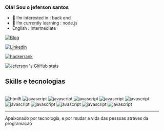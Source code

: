 ### Olá! Sou o jeferson santos

- 👀 I’m interested in : back end
- 🌱 I’m currently learning : node.js
- English : Intermediate

[![Blog](https://img.shields.io/badge/MeuBlogProjeto-298D46?style=for-the-badge&logo=geeksforgeeks&logoColor=white)]()

[![Linkedin](https://img.shields.io/badge/LinkedIn-0077B5?style=for-the-badge&logo=linkedin&logoColor=white)](https://www.linkedin.com/in/jeferson-rouue-3699a7302/)

[![hackerrank](https://img.shields.io/badge/-Hackerrank-2EC866?style=for-the-badge&logo=HackerRank&logoColor=white)](https://www.hackerrank.com/profile/jefersonrouue)

![Jeferson 's GitHub stats](https://github-readme-stats.vercel.app/api?username=Rouue777&show_icons=true&theme=radical)

## Skills e tecnologias

<div style="display: inline_block"><br/>
    <img align="center"  alt="html5" src="https://img.shields.io/badge/HTML-239120?style=for-the-badge&logo=html5&logoColor=white" />
    <img align="center"  alt="javascript" src="https://img.shields.io/badge/JavaScript-F7DF1E?style=for-the-badge&logo=javascript&logoColor=black" />
    <img align="center"  alt="javascript" src="https://img.shields.io/badge/Node.js-43853D?style=for-the-badge&logo=node.js&logoColor=white" />
    <img align="center"  alt="javascript" src="https://img.shields.io/badge/CSS3-1572B6?style=for-the-badge&logo=css3&logoColor=white" />
     <img align="center"  alt="javascript" src="https://img.shields.io/badge/Express.js-404D59?style=for-the-badge" />
     <img align="center"  alt="javascript" src="https://img.shields.io/badge/Bootstrap-563D7C?style=for-the-badge&logo=bootstrap&logoColor=white" />
      <img align="center"  alt="javascript" src="https://img.shields.io/badge/MySQL-00000F?style=for-the-badge&logo=mysql&logoColor=white" />
      <img align="center"  alt="javascript" src="https://img.shields.io/badge/MongoDB-4EA94B?style=for-the-badge&logo=mongodb&logoColor=white" />
    <img align="center"  alt="javascript" src="https://img.shields.io/badge/Trello-0052CC?style=for-the-badge&logo=trello&logoColor=white" />
     <img align="center"  alt="javascript" src="https://img.shields.io/badge/Sequelize-52B0E7?style=for-the-badge&logo=Sequelize&logoColor=white" />
     <img align="center"  alt="javascript" src="https://img.shields.io/badge/GIT-E44C30?style=for-the-badge&logo=git&logoColor=white" />


</div>

<hr>
Apaixonado por tecnologia, e por mudar a vida das pessoas atráves da programação

